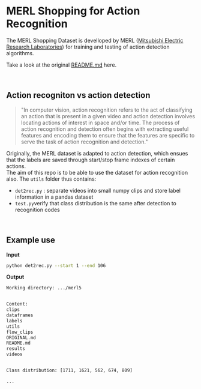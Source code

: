 # MERL Shopping for Action Recognition

The MERL Shopping Dataset is develloped by MERL ([Mitsubishi Electric Research Laboratories](https://www.merl.com/demos/merl-shopping-dataset)) for training and testing of action detection algorithms.

Take a look at the original [README.md](https://github.com/quental96/merl-shopping/blob/master/ORIGINAL.md) here.

<br/>

## Action recogniton vs action detection

>"In computer vision, action recognition refers to the act of classifying an action that is present in a given video and action detection involves locating actions of interest in space and/or time. The process of action recognition and detection often begins with extracting useful features and encoding them to ensure that the features are specific to serve the task of action recognition and detection."

Originally, the MERL dataset is adapted to action detection, which ensues that the labels are saved through start/stop frame indexes of certain actions.  
The aim of this repo is to be able to use the dataset for action recognition also. The ```utils``` folder thus contains:

* ```det2rec.py``` : separate videos into small numpy clips and store label information in a pandas dataset
* ```test.py```verify that class distribution is the same after detection to recognition codes

<br/>

## Example use

**Input**

```bash
python det2rec.py --start 1 --end 106
```

**Output**

```bash
Working directory: .../merl5


Content:
clips
dataframes
labels
utils
flow_clips
ORIGINAL.md
README.md
results
videos


Class distribution: [1711, 1621, 562, 674, 809]

...
```

